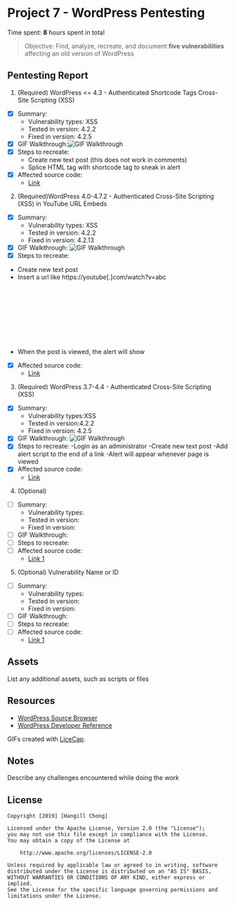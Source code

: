 # Project 7 - WordPress Pentesting

Time spent: **8** hours spent in total

> Objective: Find, analyze, recreate, and document **five vulnerabilities** affecting an old version of WordPress

## Pentesting Report

1. (Required) WordPress <= 4.3 - Authenticated Shortcode Tags Cross-Site Scripting (XSS)
  - [x] Summary: 
    - Vulnerability types: XSS
    - Tested in version: 4.2.2
    - Fixed in version: 4.2.5
  - [x] GIF Walkthrough:<img src='http://i.imgur.com/2tlNfkv.gif' title='GIF Walkthrough' width='' alt='GIF Walkthrough' /> 
  - [X] Steps to recreate: 
     - Create new text post (this does not work in comments)
     - Splice HTML tag with shortcode tag to sneak in alert
  - [X] Affected source code:
    - [Link](https://github.com/WordPress/WordPress/commit/f72b21af23da6b6d54208e5c1d65ececdaa109c8)
    
2. (Required)WordPress 4.0-4.7.2 - Authenticated Cross-Site Scripting (XSS) in YouTube URL Embeds
  - [X] Summary: 
    - Vulnerability types: XSS
    - Tested in version: 4.2.2  
    - Fixed in version: 4.2.13
  - [x] GIF Walkthrough: <img src='http://i.imgur.com/dLSUl4q.gif' title='GIF Walkthrough' width='' alt='GIF Walkthrough' />
  - [X] Steps to recreate: 
   - Create new text post
   - Insert a url like https://youtube[.]com/watch?v=abc<svg onload=alert(1)>, which will escape WordPress's autoembed function and return untouched
   - When the post is viewed, the alert will show  
  - [X] Affected source code:
    - [Link](https://github.com/WordPress/WordPress/commit/419c8d97ce8df7d5004ee0b566bc5e095f0a6ca8)
    
3. (Required) WordPress  3.7-4.4 - Authenticated Cross-Site Scripting (XSS)
  - [X] Summary: 
    - Vulnerability types:XSS
    - Tested in version:4.2.2   
    - Fixed in version: 4.2.5
  - [x] GIF Walkthrough: <img src='http://i.imgur.com/F1TGfxJ.gif' title='GIF Walkthrough' width='' alt='GIF Walkthrough' /> 
  - [x] Steps to recreate:
       -Login as an administrator
       -Create new text post
       -Add alert script to the end of a link
       -Alert will appear whenever page is viewed 
  - [X] Affected source code:
    - [Link](https://core.trac.wordpress.org/changeset/36185)
    
4. (Optional)
  - [ ] Summary: 
    - Vulnerability types:
    - Tested in version:
    - Fixed in version: 
  - [ ] GIF Walkthrough: 
  - [ ] Steps to recreate: 
  - [ ] Affected source code:
    - [Link 1](https://core.trac.wordpress.org/browser/tags/version/src/source_file.php)
    
5. (Optional) Vulnerability Name or ID
  - [ ] Summary: 
    - Vulnerability types:
    - Tested in version:
    - Fixed in version: 
  - [ ] GIF Walkthrough: 
  - [ ] Steps to recreate: 
  - [ ] Affected source code:
    - [Link 1](https://core.trac.wordpress.org/browser/tags/version/src/source_file.php) 

## Assets

List any additional assets, such as scripts or files

## Resources

- [WordPress Source Browser](https://core.trac.wordpress.org/browser/)
- [WordPress Developer Reference](https://developer.wordpress.org/reference/)

GIFs created with [LiceCap](http://www.cockos.com/licecap/).

## Notes

Describe any challenges encountered while doing the work

## License

    Copyright [2019] [Hangill Chong]

    Licensed under the Apache License, Version 2.0 (the "License");
    you may not use this file except in compliance with the License.
    You may obtain a copy of the License at

        http://www.apache.org/licenses/LICENSE-2.0

    Unless required by applicable law or agreed to in writing, software
    distributed under the License is distributed on an "AS IS" BASIS,
    WITHOUT WARRANTIES OR CONDITIONS OF ANY KIND, either express or implied.
    See the License for the specific language governing permissions and
    limitations under the License.
